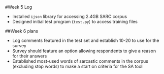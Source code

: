 #Week 5 Log
- Installed `ijson` library for accessing 2.4GB SARC corpus
- Designed initial test program (`test.py`) to access training files

##Week 6 plans
- Log comments featured in the test set and establish 10-20 to use for the survey
- Survey should feature an option allowing respondents to give a reason for their answers
- Established most-used words of sarcastic comments in the corpus (excluding stop words) to make a start on criteria for the SA tool